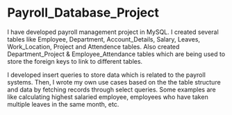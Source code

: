 # Payroll_Database_Project

I have developed payroll management project in MySQL.
I created several tables like Employee, Department, Account_Details, Salary, Leaves, Work_Location, Project and Attendence tables.
Also created Department_Project & Employee_Attendance tables which are being used to store the foreign keys to link to different tables.

I developed insert queries to store data which is related to the payroll systems. 
Then, I wrote my own use cases based on the the table structure and data by fetching records through select queries.
Some examples are like calculating highest salaried employee, employees who have taken multiple leaves in the same month, etc.

